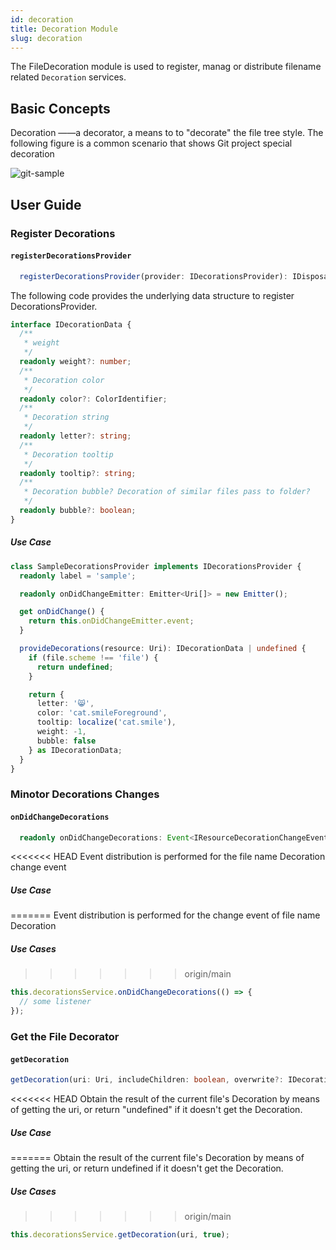 ```yaml
---
id: decoration
title: Decoration Module
slug: decoration
---
```


The FileDecoration module is used to register, manag or distribute filename related `Decoration` services. 

## Basic Concepts

Decoration ——a decorator, a means to to "decorate" the file tree style. The following figure is a common scenario that shows Git project special decoration

![git-sample](https://img.alicdn.com/imgextra/i4/O1CN0102WFi9267ik1JKMeC_!!6000000007615-2-tps-1038-824.png)

## User Guide

### Register Decorations

#### `registerDecorationsProvider`

```ts
  registerDecorationsProvider(provider: IDecorationsProvider): IDisposable;
```

The following code provides the underlying data structure to register DecorationsProvider.

```ts
interface IDecorationData {
  /**
   * weight
   */
  readonly weight?: number;
  /**
   * Decoration color
   */
  readonly color?: ColorIdentifier;
  /**
   * Decoration string
   */
  readonly letter?: string;
  /**
   * Decoration tooltip
   */
  readonly tooltip?: string;
  /**
   * Decoration bubble? Decoration of similar files pass to folder?
   */
  readonly bubble?: boolean;
}
```

##### Use Case

```ts
class SampleDecorationsProvider implements IDecorationsProvider {
  readonly label = 'sample';

  readonly onDidChangeEmitter: Emitter<Uri[]> = new Emitter();

  get onDidChange() {
    return this.onDidChangeEmitter.event;
  }

  provideDecorations(resource: Uri): IDecorationData | undefined {
    if (file.scheme !== 'file') {
      return undefined;
    }

    return {
      letter: '😸',
      color: 'cat.smileForeground',
      tooltip: localize('cat.smile'),
      weight: -1,
      bubble: false
    } as IDecorationData;
  }
}
```

### Minotor Decorations Changes

#### `onDidChangeDecorations`

```ts
  readonly onDidChangeDecorations: Event<IResourceDecorationChangeEvent>;
```

<<<<<<< HEAD
Event distribution is performed for the file name Decoration change event

##### Use Case
=======
Event distribution is performed for the change event of file name Decoration

##### Use Cases
>>>>>>> origin/main

```ts
this.decorationsService.onDidChangeDecorations(() => {
  // some listener
});
```

### Get the File Decorator

#### `getDecoration`

```ts
getDecoration(uri: Uri, includeChildren: boolean, overwrite?: IDecorationData): IDecoration | undefined;
```

<<<<<<< HEAD
Obtain the result of the current file's Decoration by means of getting the uri, or return "undefined" if it doesn't get the Decoration.

##### Use Case
=======
Obtain the result of the current file's Decoration by means of getting the uri, or return undefined if it doesn't get the Decoration.

##### Use Cases
>>>>>>> origin/main

```ts
this.decorationsService.getDecoration(uri, true);
```
